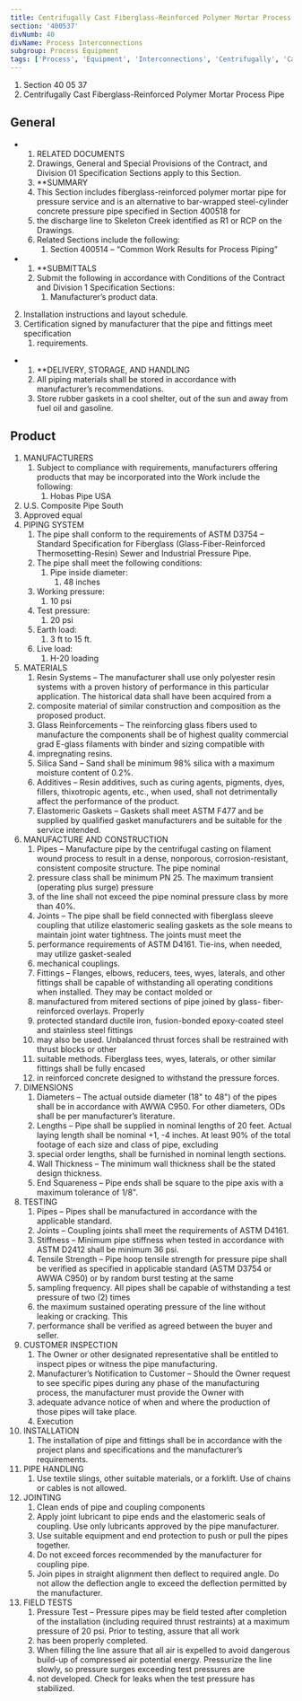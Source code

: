 ```yaml
---
title: Centrifugally Cast Fiberglass-Reinforced Polymer Mortar Process Pipe
section: '400537'
divNumb: 40
divName: Process Interconnections
subgroup: Process Equipment
tags: ['Process', 'Equipment', 'Interconnections', 'Centrifugally', 'Cast', 'Fiberglass-Reinforced', 'Polymer', 'Mortar', 'Pipe']
---
```


   1. Section 40 05 37
   1. Centrifugally Cast Fiberglass-Reinforced Polymer Mortar Process Pipe

## General


* 
	1. RELATED DOCUMENTS
   1. Drawings, General and Special Provisions of the Contract, and Division 01 Specification Sections apply to this Section.
	1. **SUMMARY
   1. This Section includes fiberglass-reinforced polymer mortar pipe for pressure service and is an
alternative to bar-wrapped steel-cylinder concrete pressure pipe specified in Section 400518 for
   1. the discharge line to Skeleton Creek identified as R1 or RCP on the Drawings.
   1. Related Sections include the following:
      1. Section 400514 – “Common Work Results for Process Piping”

* 
	1. **SUBMITTALS
   1. Submit the following in accordance with Conditions of the Contract and Division 1
Specification Sections:
      1. Manufacturer’s product data.
2. Installation instructions and layout schedule.
3. Certification signed by manufacturer that the pipe and fittings meet specification
   1. requirements.

* 
	1. **DELIVERY, STORAGE, AND HANDLING
   1. All piping materials shall be stored in accordance with manufacturer’s recommendations.
   1. Store rubber gaskets in a cool shelter, out of the sun and away from fuel oil and gasoline.

## Product

1. MANUFACTURERS
   1. Subject to compliance with requirements, manufacturers offering products that may be
incorporated into the Work include the following:
      1. Hobas Pipe USA
2. U.S. Composite Pipe South
3. Approved equal
2. PIPING SYSTEM
   1. The pipe shall conform to the requirements of ASTM D3754 – Standard Specification for
Fiberglass (Glass-Fiber-Reinforced Thermosetting-Resin) Sewer and Industrial Pressure Pipe.
   1. The pipe shall meet the following conditions:
      1. Pipe inside diameter:
         1. 48 inches
   1. Working pressure:
      1. 10 psi
   1. Test pressure:
      1. 20 psi
   1. Earth load:
      1. 3 ft to 15 ft.
   1. Live load:
      1. H-20 loading
3. MATERIALS
   1. Resin Systems – The manufacturer shall use only polyester resin systems with a proven history
of performance in this particular application. The historical data shall have been acquired from a
   1. composite material of similar construction and composition as the proposed product.
   1. Glass Reinforcements – The reinforcing glass fibers used to manufacture the components shall
be of highest quality commercial grad E-glass filaments with binder and sizing compatible with
   1. impregnating resins.
   1. Silica Sand – Sand shall be minimum 98% silica with a maximum moisture content of 0.2%.
   1. Additives – Resin additives, such as curing agents, pigments, dyes, fillers, thixotropic agents,
etc., when used, shall not detrimentally affect the performance of the product.
   1. Elastomeric Gaskets – Gaskets shall meet ASTM F477 and be supplied by qualified gasket
manufacturers and be suitable for the service intended.
4. MANUFACTURE AND CONSTRUCTION
   1. Pipes – Manufacture pipe by the centrifugal casting on filament wound process to result in a
dense, nonporous, corrosion-resistant, consistent composite structure. The pipe nominal
   1. pressure class shall be minimum PN 25. The maximum transient (operating plus surge) pressure
   1. of the line shall not exceed the pipe nominal pressure class by more than 40%.
   1. Joints – The pipe shall be field connected with fiberglass sleeve coupling that utilize elastomeric
sealing gaskets as the sole means to maintain joint water tightness. The joints must meet the
   1. performance requirements of ASTM D4161. Tie-ins, when needed, may utilize gasket-sealed
   1. mechanical couplings.
   1. Fittings – Flanges, elbows, reducers, tees, wyes, laterals, and other fittings shall be capable of
withstanding all operating conditions when installed. They may be contact molded or
   1. manufactured from mitered sections of pipe joined by glass- fiber- reinforced overlays. Properly
   1. protected standard ductile iron, fusion-bonded epoxy-coated steel and stainless steel fittings
   1. may also be used. Unbalanced thrust forces shall be restrained with thrust blocks or other
   1. suitable methods. Fiberglass tees, wyes, laterals, or other similar fittings shall be fully encased
   1. in reinforced concrete designed to withstand the pressure forces.
5. DIMENSIONS
   1. Diameters – The actual outside diameter (18" to 48") of the pipes shall be in accordance with
AWWA C950. For other diameters, ODs shall be per manufacturer’s literature.
   1. Lengths – Pipe shall be supplied in nominal lengths of 20 feet. Actual laying length shall be
nominal +1, -4 inches. At least 90% of the total footage of each size and class of pipe, excluding
   1. special order lengths, shall be furnished in nominal length sections.
   1. Wall Thickness – The minimum wall thickness shall be the stated design thickness.
   1. End Squareness – Pipe ends shall be square to the pipe axis with a maximum tolerance of 1/8".
6. TESTING
   1. Pipes – Pipes shall be manufactured in accordance with the applicable standard.
   1. Joints – Coupling joints shall meet the requirements of ASTM D4161.
   1. Stiffness – Minimum pipe stiffness when tested in accordance with ASTM D2412 shall be
minimum 36 psi.
   1. Tensile Strength – Pipe hoop tensile strength for pressure pipe shall be verified as specified in
applicable standard (ASTM D3754 or AWWA C950) or by random burst testing at the same
   1. sampling frequency. All pipes shall be capable of withstanding a test pressure of two (2) times
   1. the maximum sustained operating pressure of the line without leaking or cracking. This
   1. performance shall be verified as agreed between the buyer and seller.
7. CUSTOMER INSPECTION
   1. The Owner or other designated representative shall be entitled to inspect pipes or witness the
pipe manufacturing.
   1. Manufacturer’s Notification to Customer – Should the Owner request to see specific pipes
during any phase of the manufacturing process, the manufacturer must provide the Owner with
   1. adequate advance notice of when and where the production of those pipes will take place.
   1. Execution
1. INSTALLATION
   1. The installation of pipe and fittings shall be in accordance with the project plans and
specifications and the manufacturer’s requirements.
2. PIPE HANDLING
   1. Use textile slings, other suitable materials, or a forklift. Use of chains or cables is not allowed.
3. JOINTING
   1. Clean ends of pipe and coupling components
   1. Apply joint lubricant to pipe ends and the elastomeric seals of coupling. Use only lubricants
approved by the pipe manufacturer.
   1. Use suitable equipment and end protection to push or pull the pipes together.
   1. Do not exceed forces recommended by the manufacturer for coupling pipe.
   1. Join pipes in straight alignment then deflect to required angle. Do not allow the deflection angle
to exceed the deflection permitted by the manufacturer.
4. FIELD TESTS
   1. Pressure Test – Pressure pipes may be field tested after completion of the installation (including
required thrust restraints) at a maximum pressure of 20 psi. Prior to testing, assure that all work
   1. has been properly completed.
   1. When filling the line assure that all air is expelled to avoid dangerous build-up of compressed
air potential energy. Pressurize the line slowly, so pressure surges exceeding test pressures are
   1. not developed. Check for leaks when the test pressure has stabilized.

